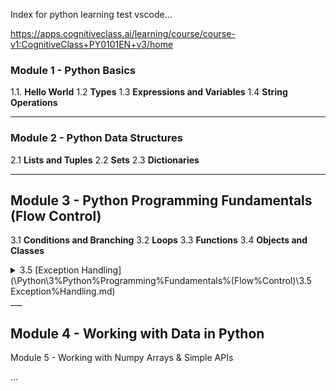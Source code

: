 Index for python learning
 test vscode...

https://apps.cognitiveclass.ai/learning/course/course-v1:CognitiveClass+PY0101EN+v3/home

### Module 1 - Python Basics
1.1. **Hello World**
1.2 **Types**
1.3 **Expressions and Variables**
1.4 **String Operations**

___
### Module 2 - Python Data Structures
2.1 **Lists and Tuples**
2.2 **Sets**
2.3 **Dictionaries**

___

## Module 3 - Python Programming Fundamentals (Flow Control)
3.1 **Conditions and Branching**
3.2 **Loops**
3.3 **Functions**
3.4 **Objects and Classes**
<details>
<summary>
3.5 [Exception Handling](\Python\3%Python%Programming%Fundamentals%(Flow%Control)\3.5 Exception%Handling.md) 
</summary>
</details>
___

## Module 4 - Working with Data in Python


Module 5 - Working with Numpy Arrays & Simple APIs

...